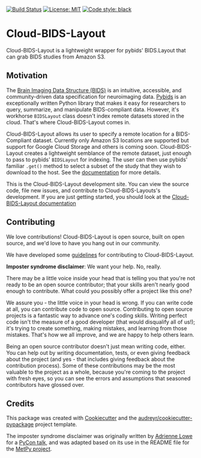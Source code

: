 [![Build Status](https://github.com/nrdg/cloudknot/workflows/build/badge.svg)](https://github.com/nrdg/cloud_bids_layout/actions?query=workflow%3Abuild)
[![License: MIT](https://img.shields.io/badge/License-MIT-yellow.svg)](https://opensource.org/licenses/MIT)
[![Code style: black](https://img.shields.io/badge/code%20style-black-000000.svg)](https://github.com/python/black)

# Cloud-BIDS-Layout

Cloud-BIDS-Layout is a lightweight wrapper for pybids' BIDS.Layout that can
grab BIDS studies from Amazon S3.

## Motivation

The [Brain Imaging Data Structure (BIDS)](https://bids.neuroimaging.io/)
is an intuitive, accessible, and community-driven data specification for
neuroimaging data. [Pybids](https://bids-standard.github.io/pybids/) is
an exceptionally written Python library that makes it easy for
researchers to query, summarize, and manipulate BIDS-compliant data.
However, it's workhorse `BIDSLayout` class doesn't index remote datasets
stored in the cloud. That's where Cloud-BIDS-Layout comes in.

Cloud-BIDS-Layout allows its user to specify a remote location for
a BIDS-Compliant dataset. Currently only Amazon S3 locations are
supported but support for Google Cloud Storage and others is coming
soon. Cloud-BIDS-Layout creates a lightweight semblance of the remote
dataset, just enough to pass to pybids' `BIDSLayout` for indexing.
The user can then use pybids' familiar `.get()` method to select a
subset of the study that they wish to download to the host. See the
[documentation](https://nrdg.github.io/cloud_bids_layout) for more details.

This is the Cloud-BIDS-Layout development site. You can view the source
code, file new issues, and contribute to Cloud-BIDS-Layouts's development.
If you are just getting started, you should look at the [Cloud-BIDS-Layout
documentation](https://nrdg.github.io/cloud_bids_layout)

## Contributing

We love contributions! Cloud-BIDS-Layout is open source, built on open
source, and we'd love to have you hang out in our community.

We have developed some [guidelines](CONTRIBUTING.md) for contributing to
Cloud-BIDS-Layout.

**Imposter syndrome disclaimer**: We want your help. No, really.

There may be a little voice inside your head that is telling you that
you're not ready to be an open source contributor; that your skills
aren't nearly good enough to contribute. What could you possibly offer a
project like this one?

We assure you - the little voice in your head is wrong. If you can
write code at all, you can contribute code to open source. Contributing
to open source projects is a fantastic way to advance one's coding
skills. Writing perfect code isn't the measure of a good developer (that
would disqualify all of us!); it's trying to create something, making
mistakes, and learning from those mistakes. That's how we all improve,
and we are happy to help others learn.

Being an open source contributor doesn't just mean writing code, either.
You can help out by writing documentation, tests, or even giving
feedback about the project (and yes - that includes giving feedback
about the contribution process). Some of these contributions may be the
most valuable to the project as a whole, because you're coming to the
project with fresh eyes, so you can see the errors and assumptions that
seasoned contributors have glossed over.

## Credits

This package was created with
[Cookiecutter](https://github.com/audreyr/cookiecutter) and the
[audreyr/cookiecutter-pypackage](https://github.com/audreyr/cookiecutter-pypackage)
project template.

The imposter syndrome disclaimer was originally written by
[Adrienne Lowe](https://github.com/adriennefriend) for a [PyCon
talk](https://www.youtube.com/watch?v=6Uj746j9Heo), and was
adapted based on its use in the README file for the [MetPy
project](https://github.com/Unidata/MetPy).
